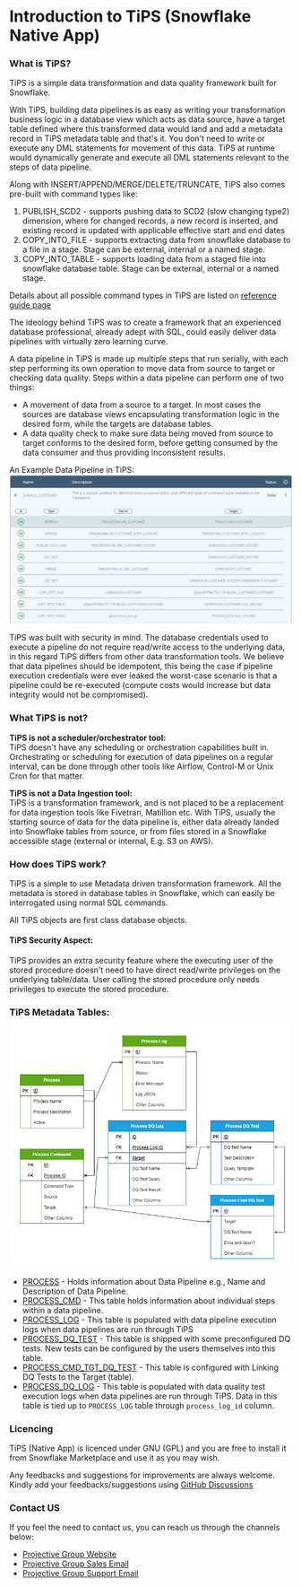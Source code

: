 # Introduction to TiPS (Snowflake Native App)

### What is TiPS?
TiPS is a simple data transformation and data quality framework built for Snowflake.

With TiPS, building data pipelines is as easy as writing your transformation business logic in a database view which acts as data source, have a target table defined where this transformed data would land and add a metadata record in TiPS metadata table and that's it. You don't need to write or execute any DML statements for movement of this data. TiPS at runtime would dynamically generate and execute all DML statements relevant to the steps of data pipeline.

Along with INSERT/APPEND/MERGE/DELETE/TRUNCATE, TiPS also comes pre-built with command types like:

1. PUBLISH_SCD2 - supports pushing data to SCD2 (slow changing type2) dimension, where for changed records, a new record is inserted, and existing record is updated with applicable effective start and end dates
2. COPY_INTO_FILE - supports extracting data from snowflake database to a file in a stage. Stage can be external, internal or a named stage.
3. COPY_INTO_TABLE - supports loading data from a staged file into snowflake database table. Stage can be external, internal or a named stage.

Details about all possible command types in TiPS are listed on [reference guide page](reference.md#command-types)

The ideology behind TiPS was to create a framework that an experienced database professional, already adept with SQL, could easily deliver data pipelines with virtually zero learning curve.

A data pipeline in TiPS is made up multiple steps that run serially, with each step performing its own operation to move data from source to target or checking data quality. Steps within a data pipeline can perform one of two things:

* A movement of data from a source to a target. In most cases the sources are database views encapsulating transformation logic in the desired form, while the targets are database tables.
* A data quality check to make sure data being moved from source to target conforms to the desired form, before getting consumed by the data consumer and thus providing inconsistent results.

An Example Data Pipeline in TiPS:
![Process Cmd Table Example](images/process_cmd.png)

TiPS was built with security in mind. The database credentials used to execute a pipeline do not require read/write access to the underlying data, in this regard TiPS differs from other data transformation tools. We believe that data pipelines should be idempotent, this being the case if pipeline execution credentials were ever leaked the worst-case scenario is that a pipeline could be re-executed (compute costs would increase but data integrity would not be compromised).

### What TiPS is not?
**TiPS is not a scheduler/orchestrator tool:**
<br>TiPS doesn't have any scheduling or orchestration capabilities built in. Orchestrating or scheduling for execution of data pipelines on a regular interval, can be done through other tools like Airflow, Control-M or Unix Cron for that matter.

**<p>TiPS is not a Data Ingestion tool:**
<br>TiPS is a transformation framework, and is not placed to be a replacement for data ingestion tools like Fivetran, Matillion etc. With TiPS, usually the starting source of data for the data pipeline is, either data already landed into Snowflake tables from source, or from files stored in a Snowflake accessible stage (external or internal, E.g. S3 on AWS).

### How does TiPS work?

TiPS is a simple to use Metadata driven transformation framework. All the metadata is stored in database tables in Snowflake, which can easily be interrogated using normal SQL commands.

All TiPS objects are first class database objects.

#### TiPS Security Aspect:
TiPS provides an extra security feature where the executing user of the stored procedure doesn't need to have direct read/write privileges on the underlying table/data. User calling the stored procedure only needs privileges to execute the stored procedure.

### TiPS Metadata Tables:

![TiPS ERD](images/tips_erd.png)

* [PROCESS](reference.md#process) - Holds information about Data Pipeline e.g., Name and Description of Data Pipeline.
* [PROCESS_CMD](reference.md#process_cmd) - This table holds information about individual steps within a data pipeline.
* [PROCESS_LOG](reference.md#process_log) - This table is populated with data pipeline execution logs when data pipelines are run through TiPS
* [PROCESS_DQ_TEST](reference.md#process_dq_log) - This table is shipped with some preconfigured DQ tests. New tests can be configured by the users themselves into this table.
* [PROCESS_CMD_TGT_DQ_TEST](reference.md#process_cmd_tgt_dq_test) - This table is configured with Linking DQ Tests to the Target (table).
* [PROCESS_DQ_LOG](reference.md#process_dq_log) - This table is populated with data quality test execution logs when data pipelines are run through TiPS. Data in this table is tied up to `PROCESS_LOG` table through  `process_log_id` column.

### Licencing
TiPS (Native App) is licenced under GNU (GPL) and you are free to install it from Snowflake Marketplace and use it as you may wish.<p>Any feedbacks and suggestions for improvements are always welcome. Kindly add your feedbacks/suggestions using [GitHub Discussions](https://github.com/orgs/ProjectiveGroupUK/discussions) 

### Contact US
If you feel the need to contact us, you can reach us through the channels below:

* [Projective Group Website](https://www.projectivegroup.com/)
* [Projective Group Sales Email](mailto://steve.jenkings@projectivegroup.com)
* [Projective Group Support Email](mailto://nitin.garg@projectivegroup.com)